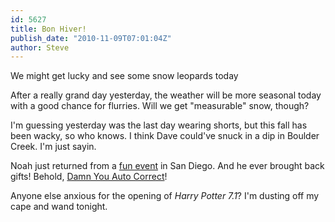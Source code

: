 ```yaml
---
id: 5627
title: Bon Hiver!
publish_date: "2010-11-09T07:01:04Z"
author: Steve
---
```

We might get lucky and see some snow leopards today

After a really grand day yesterday, the weather will be more seasonal today with a good chance for flurries. Will we get "measurable" snow, though?

I'm guessing yesterday was the last day wearing shorts, but this fall has been wacky, so who knows. I think Dave could've snuck in a dip in Boulder Creek. I'm just sayin.

Noah just returned from a [fun event](http://aneventapart.com/2010/sandiego/) in San Diego. And he ever brought back gifts! Behold, [Damn You Auto Correct](http://damnyouautocorrect.com/)!

Anyone else anxious for the opening of _Harry Potter 7.1_? I'm dusting off my cape and wand tonight.
